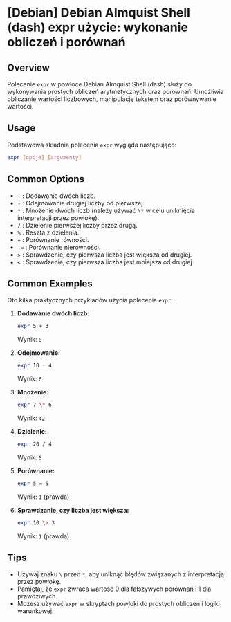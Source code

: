 # [Debian] Debian Almquist Shell (dash) expr użycie: wykonanie obliczeń i porównań

## Overview
Polecenie `expr` w powłoce Debian Almquist Shell (dash) służy do wykonywania prostych obliczeń arytmetycznych oraz porównań. Umożliwia obliczanie wartości liczbowych, manipulację tekstem oraz porównywanie wartości.

## Usage
Podstawowa składnia polecenia `expr` wygląda następująco:

```sh
expr [opcje] [argumenty]
```

## Common Options
- `+` : Dodawanie dwóch liczb.
- `-` : Odejmowanie drugiej liczby od pierwszej.
- `*` : Mnożenie dwóch liczb (należy używać `\*` w celu uniknięcia interpretacji przez powłokę).
- `/` : Dzielenie pierwszej liczby przez drugą.
- `%` : Reszta z dzielenia.
- `=` : Porównanie równości.
- `!=` : Porównanie nierówności.
- `>` : Sprawdzenie, czy pierwsza liczba jest większa od drugiej.
- `<` : Sprawdzenie, czy pierwsza liczba jest mniejsza od drugiej.

## Common Examples
Oto kilka praktycznych przykładów użycia polecenia `expr`:

1. **Dodawanie dwóch liczb:**
   ```sh
   expr 5 + 3
   ```
   Wynik: `8`

2. **Odejmowanie:**
   ```sh
   expr 10 - 4
   ```
   Wynik: `6`

3. **Mnożenie:**
   ```sh
   expr 7 \* 6
   ```
   Wynik: `42`

4. **Dzielenie:**
   ```sh
   expr 20 / 4
   ```
   Wynik: `5`

5. **Porównanie:**
   ```sh
   expr 5 = 5
   ```
   Wynik: `1` (prawda)

6. **Sprawdzanie, czy liczba jest większa:**
   ```sh
   expr 10 \> 3
   ```
   Wynik: `1` (prawda)

## Tips
- Używaj znaku `\` przed `*`, aby uniknąć błędów związanych z interpretacją przez powłokę.
- Pamiętaj, że `expr` zwraca wartość 0 dla fałszywych porównań i 1 dla prawdziwych.
- Możesz używać `expr` w skryptach powłoki do prostych obliczeń i logiki warunkowej.
